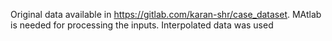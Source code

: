 Original data available in https://gitlab.com/karan-shr/case_dataset.
MAtlab is needed for processing the inputs. Interpolated data was used
